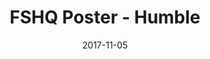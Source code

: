 ---
setID: 12
path: /product/FSHQPoster-Humble
date: 2017-11-05
title: FSHQ Poster - Humble
description: Lorem ipsum dolor sit amet, consectetur adipiscing elit. Curabitur ultrices, ligula non euismod posuere, ligula enim placerat purus, pharetra ultrices metus est in mi. Sed malesuada elementum odio et feugiat. Donec in neque neque. Proin gravida vehicula ultricies. Pellentesque lacinia fermentum faucibus. Aliquam dapibus mauris sed diam viverra, consequat auctor.
price: '400.00'
image1024: https://psdwizard.github.io/fullstackhq-paymongo/assets/FSHQPoster-Humble-1024.png
image150: https://psdwizard.github.io/fullstackhq-paymongo/assets/FSHQPoster-Humble-150.png
image300: https://psdwizard.github.io/fullstackhq-paymongo/assets/FSHQPoster-Humble-300.png
altText: product image
weight: '200 g'
dimensions: ''
materials: ''
OtherInfo: Lorem ipsum dolor sit amet, consectetur adipiscing elit. Curabitur 
---